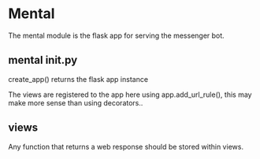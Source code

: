 # Mental

The mental module is the flask app for serving the messenger bot.

## mental __init__.py

create_app() returns the flask app instance

The views are registered to the app here using app.add_url_rule(), this may make more sense than using decorators..

## views

Any function that returns a web response should be stored within views. 
